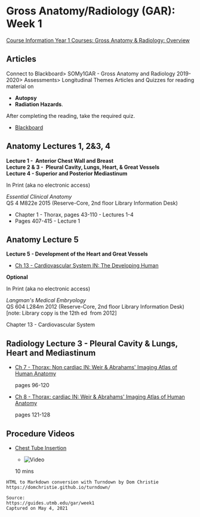 # Gross Anatomy/Radiology (GAR): Week 1

[Course Information Year 1 Courses: Gross Anatomy & Radiology: Overview](/gar/course-information.md)

## Articles

Connect to Blackboard> SOMy1GAR - Gross Anatomy and Radiology 2019-2020> Assessments> Longitudinal Themes Articles and Quizzes for reading material on 

*   **Autopsy**
*   **Radiation Hazards**.

After completing the reading, take the required quiz.

*   [Blackboard](https://eclass.utmb.edu/)
    

## Anatomy Lectures 1, 2&3, 4

**Lecture 1 -  Anterior Chest Wall and Breast**  
**Lecture 2 & 3 -  Pleural Cavity, Lungs, Heart, & Great Vessels**  
**Lecture 4 - Superior and Posterior Mediastinum**

In Print (aka no electronic access)

_Essential Clinical Anatomy_  
QS 4 M822e 2015 (Reserve-Core, 2nd floor Library Information Desk)

*   Chapter 1 - Thorax, pages 43-110 - Lectures 1-4
*   Pages 407-415 - Lecture 1

## Anatomy Lecture 5

**Lecture 5 - Development of the Heart and Great Vessels**

*   [Ch 13 - Cardiovascular System IN: The Developing Human](http://libux.utmb.edu/login?url=https://www.clinicalkey.com/#!/content/book/3-s2.0-B9780323611541000138)
    

**Optional**

In Print (aka no electronic access)

_Langman's Medical Embryology_  
QS 604 L284m 2012 (Reserve-Core, 2nd floor Library Information Desk)  
\[note: Library copy is the 12th ed  from 2012\]

Chapter 13 - Cardiovascular System

## Radiology Lecture 3 - Pleural Cavity & Lungs, Heart and Mediastinum

*   [Ch 7 - Thorax: Non cardiac IN: Weir & Abrahams' Imaging Atlas of Human Anatomy](http://libux.utmb.edu/login?url=https://www.clinicalkey.com/#!/content/book/3-s2.0-B9780723438267000071)
    
    pages 96-120
    
*   [Ch 8 - Thorax: cardiac IN: Weir & Abrahams' Imaging Atlas of Human Anatomy](http://libux.utmb.edu/login?url=https://www.clinicalkey.com/#!/content/book/3-s2.0-B9780723438267000083)
    
    pages 121-128
    

## Procedure Videos

*   [Chest Tube Insertion](http://libux.utmb.edu/login?url=https://accessmedicine.mhmedical.com/MultimediaPlayer.aspx?MultimediaID=5481073)
    
    *   ![Video](//libapps.s3.amazonaws.com/sites/998/icons/11712/PlayButton.png "Video  ")
    
    10 mins

```
HTML to Markdown conversion with Turndown by Dom Christie
https://domchristie.github.io/turndown/

Source:
https://guides.utmb.edu/gar/week1
Captured on May 4, 2021
```
